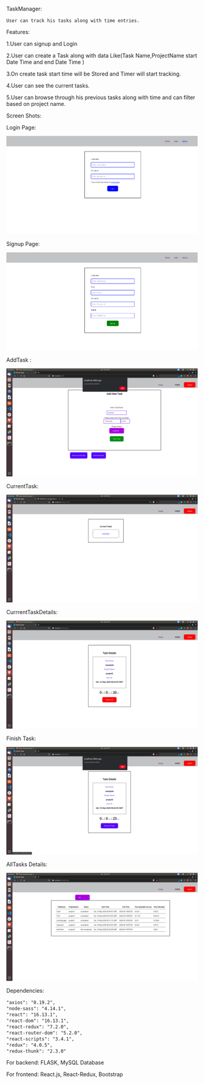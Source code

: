 TaskManager:

    User can track his tasks along with time entries.

Features:

1.User can signup and Login

2.User can create a Task along with data Like(Task Name,ProjectName start Date Time and end Date Time )

3.On create task start time will be Stored and Timer will start tracking.

4.User can see the current tasks.

5.User can browse through his previous tasks along with time and can filter based on project name.



Screen Shots:

Login Page:

![signup](https://github.com/suryakh/SafEarth_Assignment/blob/master/SnapShots/Login.png)

Signup Page:

![signUp](https://github.com/suryakh/SafEarth_Assignment/blob/master/SnapShots/signup.png)

AddTask :

![addTask](https://github.com/suryakh/SafEarth_Assignment/blob/master/SnapShots/CreateTask.png)

CurrentTask:

![CurrentTask](https://github.com/suryakh/SafEarth_Assignment/blob/master/SnapShots/RunningTasks.png)

CurrrentTaskDetails:

![CurrentTaskDetails](https://github.com/suryakh/SafEarth_Assignment/blob/master/SnapShots/CurrentTaskDetails.png)

Finish Task:

![FinishTask](https://github.com/suryakh/SafEarth_Assignment/blob/master/SnapShots/FinishTask.png)

AllTasks Details:

![AllTask Details](https://github.com/suryakh/SafEarth_Assignment/blob/master/SnapShots/AlllTasks.png)


Dependencies:

    "axios": "0.19.2",
    "node-sass": "4.14.1",
    "react": "16.13.1",
    "react-dom": "16.13.1",
    "react-redux": "7.2.0",
    "react-router-dom": "5.2.0",
    "react-scripts": "3.4.1",
    "redux": "4.0.5",
    "redux-thunk": "2.3.0"

For backend:
    FLASK,
    MySQL Database

For frontend:
    React.js,
    React-Redux,
    Bootstrap